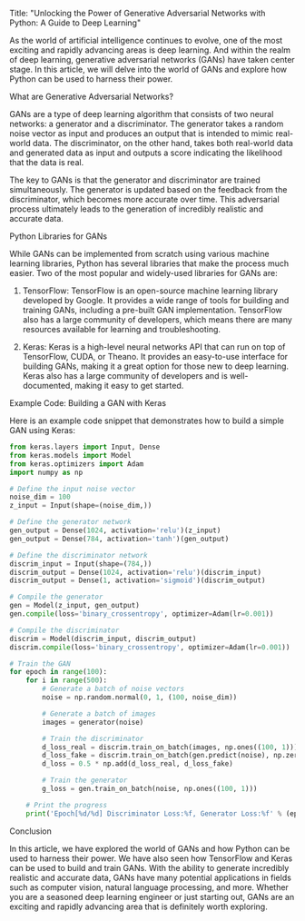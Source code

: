 Title: "Unlocking the Power of Generative Adversarial Networks with Python: A Guide to Deep Learning"

As the world of artificial intelligence continues to evolve, one of the most exciting and rapidly advancing areas is deep learning. And within the realm of deep learning, generative adversarial networks (GANs) have taken center stage. In this article, we will delve into the world of GANs and explore how Python can be used to harness their power.

What are Generative Adversarial Networks?

GANs are a type of deep learning algorithm that consists of two neural networks: a generator and a discriminator. The generator takes a random noise vector as input and produces an output that is intended to mimic real-world data. The discriminator, on the other hand, takes both real-world data and generated data as input and outputs a score indicating the likelihood that the data is real.

The key to GANs is that the generator and discriminator are trained simultaneously. The generator is updated based on the feedback from the discriminator, which becomes more accurate over time. This adversarial process ultimately leads to the generation of incredibly realistic and accurate data.

Python Libraries for GANs

While GANs can be implemented from scratch using various machine learning libraries, Python has several libraries that make the process much easier. Two of the most popular and widely-used libraries for GANs are:

1. TensorFlow: TensorFlow is an open-source machine learning library developed by Google. It provides a wide range of tools for building and training GANs, including a pre-built GAN implementation. TensorFlow also has a large community of developers, which means there are many resources available for learning and troubleshooting.

2. Keras: Keras is a high-level neural networks API that can run on top of TensorFlow, CUDA, or Theano. It provides an easy-to-use interface for building GANs, making it a great option for those new to deep learning. Keras also has a large community of developers and is well-documented, making it easy to get started.

Example Code: Building a GAN with Keras

Here is an example code snippet that demonstrates how to build a simple GAN using Keras:
```python
from keras.layers import Input, Dense
from keras.models import Model
from keras.optimizers import Adam
import numpy as np

# Define the input noise vector
noise_dim = 100
z_input = Input(shape=(noise_dim,))

# Define the generator network
gen_output = Dense(1024, activation='relu')(z_input)
gen_output = Dense(784, activation='tanh')(gen_output)

# Define the discriminator network
discrim_input = Input(shape=(784,))
discrim_output = Dense(1024, activation='relu')(discrim_input)
discrim_output = Dense(1, activation='sigmoid')(discrim_output)

# Compile the generator
gen = Model(z_input, gen_output)
gen.compile(loss='binary_crossentropy', optimizer=Adam(lr=0.001))

# Compile the discriminator
discrim = Model(discrim_input, discrim_output)
discrim.compile(loss='binary_crossentropy', optimizer=Adam(lr=0.001))

# Train the GAN
for epoch in range(100):
    for i in range(500):
        # Generate a batch of noise vectors
        noise = np.random.normal(0, 1, (100, noise_dim))

        # Generate a batch of images
        images = generator(noise)

        # Train the discriminator
        d_loss_real = discrim.train_on_batch(images, np.ones((100, 1)))
        d_loss_fake = discrim.train_on_batch(gen.predict(noise), np.zeros((100, 1)))
        d_loss = 0.5 * np.add(d_loss_real, d_loss_fake)

        # Train the generator
        g_loss = gen.train_on_batch(noise, np.ones((100, 1)))

    # Print the progress
    print('Epoch[%d/%d] Discriminator Loss:%f, Generator Loss:%f' % (epoch+1, 100, d_loss[0], g_loss))
```
Conclusion

In this article, we have explored the world of GANs and how Python can be used to harness their power. We have also seen how TensorFlow and Keras can be used to build and train GANs. With the ability to generate incredibly realistic and accurate data, GANs have many potential applications in fields such as computer vision, natural language processing, and more. Whether you are a seasoned deep learning engineer or just starting out, GANs are an exciting and rapidly advancing area that is definitely worth exploring.